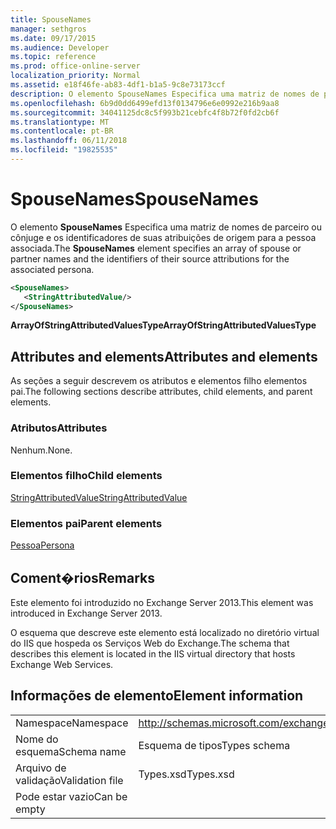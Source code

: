 ```yaml
---
title: SpouseNames
manager: sethgros
ms.date: 09/17/2015
ms.audience: Developer
ms.topic: reference
ms.prod: office-online-server
localization_priority: Normal
ms.assetid: e18f46fe-ab83-4df1-b1a5-9c8e73173ccf
description: O elemento SpouseNames Especifica uma matriz de nomes de parceiro ou cônjuge e os identificadores de suas atribuições de origem para a pessoa associada.
ms.openlocfilehash: 6b9d0dd6499efd13f0134796e6e0992e216b9aa8
ms.sourcegitcommit: 34041125dc8c5f993b21cebfc4f8b72f0fd2cb6f
ms.translationtype: MT
ms.contentlocale: pt-BR
ms.lasthandoff: 06/11/2018
ms.locfileid: "19825535"
---
```

# <a name="spousenames"></a><span data-ttu-id="a5438-103">SpouseNames</span><span class="sxs-lookup"><span data-stu-id="a5438-103">SpouseNames</span></span>

<span data-ttu-id="a5438-104">O elemento **SpouseNames** Especifica uma matriz de nomes de parceiro ou cônjuge e os identificadores de suas atribuições de origem para a pessoa associada.</span><span class="sxs-lookup"><span data-stu-id="a5438-104">The **SpouseNames** element specifies an array of spouse or partner names and the identifiers of their source attributions for the associated persona.</span></span> 
  
```XML
<SpouseNames>
   <StringAttributedValue/>
</SpouseNames>
```

 <span data-ttu-id="a5438-105">**ArrayOfStringAttributedValuesType**</span><span class="sxs-lookup"><span data-stu-id="a5438-105">**ArrayOfStringAttributedValuesType**</span></span>
## <a name="attributes-and-elements"></a><span data-ttu-id="a5438-106">Attributes and elements</span><span class="sxs-lookup"><span data-stu-id="a5438-106">Attributes and elements</span></span>

<span data-ttu-id="a5438-107">As seções a seguir descrevem os atributos e elementos filho elementos pai.</span><span class="sxs-lookup"><span data-stu-id="a5438-107">The following sections describe attributes, child elements, and parent elements.</span></span>
  
### <a name="attributes"></a><span data-ttu-id="a5438-108">Atributos</span><span class="sxs-lookup"><span data-stu-id="a5438-108">Attributes</span></span>

<span data-ttu-id="a5438-109">Nenhum.</span><span class="sxs-lookup"><span data-stu-id="a5438-109">None.</span></span>
  
### <a name="child-elements"></a><span data-ttu-id="a5438-110">Elementos filho</span><span class="sxs-lookup"><span data-stu-id="a5438-110">Child elements</span></span>

[<span data-ttu-id="a5438-111">StringAttributedValue</span><span class="sxs-lookup"><span data-stu-id="a5438-111">StringAttributedValue</span></span>](stringattributedvalue.md)
  
### <a name="parent-elements"></a><span data-ttu-id="a5438-112">Elementos pai</span><span class="sxs-lookup"><span data-stu-id="a5438-112">Parent elements</span></span>

[<span data-ttu-id="a5438-113">Pessoa</span><span class="sxs-lookup"><span data-stu-id="a5438-113">Persona</span></span>](persona.md)
  
## <a name="remarks"></a><span data-ttu-id="a5438-114">Coment�rios</span><span class="sxs-lookup"><span data-stu-id="a5438-114">Remarks</span></span>

<span data-ttu-id="a5438-115">Este elemento foi introduzido no Exchange Server 2013.</span><span class="sxs-lookup"><span data-stu-id="a5438-115">This element was introduced in Exchange Server 2013.</span></span>
  
<span data-ttu-id="a5438-116">O esquema que descreve este elemento está localizado no diretório virtual do IIS que hospeda os Serviços Web do Exchange.</span><span class="sxs-lookup"><span data-stu-id="a5438-116">The schema that describes this element is located in the IIS virtual directory that hosts Exchange Web Services.</span></span>
  
## <a name="element-information"></a><span data-ttu-id="a5438-117">Informações de elemento</span><span class="sxs-lookup"><span data-stu-id="a5438-117">Element information</span></span>

|||
|:-----|:-----|
|<span data-ttu-id="a5438-118">Namespace</span><span class="sxs-lookup"><span data-stu-id="a5438-118">Namespace</span></span>  <br/> |http://schemas.microsoft.com/exchange/services/2006/types  <br/> |
|<span data-ttu-id="a5438-119">Nome do esquema</span><span class="sxs-lookup"><span data-stu-id="a5438-119">Schema name</span></span>  <br/> |<span data-ttu-id="a5438-120">Esquema de tipos</span><span class="sxs-lookup"><span data-stu-id="a5438-120">Types schema</span></span>  <br/> |
|<span data-ttu-id="a5438-121">Arquivo de validação</span><span class="sxs-lookup"><span data-stu-id="a5438-121">Validation file</span></span>  <br/> |<span data-ttu-id="a5438-122">Types.xsd</span><span class="sxs-lookup"><span data-stu-id="a5438-122">Types.xsd</span></span>  <br/> |
|<span data-ttu-id="a5438-123">Pode estar vazio</span><span class="sxs-lookup"><span data-stu-id="a5438-123">Can be empty</span></span>  <br/> ||
   

